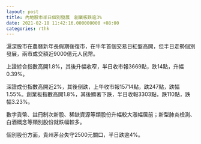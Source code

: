 ```yaml
---
layout: post
title: 內地股市半日個別發展　創業板跌逾3%
date: 2021-02-18 11:42:16.000000000 +08:00
categories: rthk
---
```


滬深股市在農曆新年長假期後復市，在牛年首個交易日紅盤高開，但半日走勢個別發展，兩市成交額近9000億元人民幣。

上證綜合指數高開1.8%，其後升幅收窄，半日收市報3669點，跌14點，升幅0.39%。

深證成份指數高開近2%，其後倒跌，上午收市報15714點，跌247點，跌幅1.55%。創業板指數高開1.8%，其後顯著下跌，半日收報3303點，跌110點，跌幅3.23%。

數字貨幣、註冊制次新股、稀缺資源等類股份升幅較大漲幅居前；新型肺炎檢測、白酒概念等類別股份就跌幅較多。

個別股份方面，貴州茅台失守2500元關口，半日跌逾4%。
